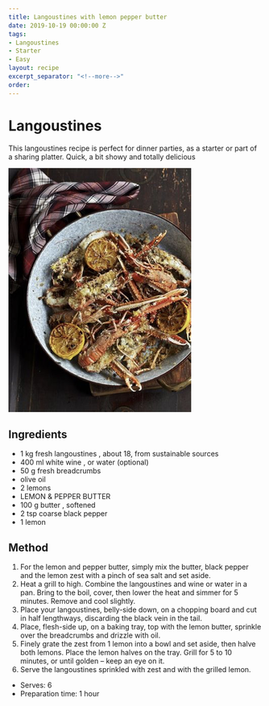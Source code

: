 ```yaml
---
title: Langoustines with lemon pepper butter
date: 2019-10-19 00:00:00 Z
tags:
- Langoustines
- Starter
- Easy
layout: recipe
excerpt_separator: "<!--more-->"
order:
---
```


# Langoustines

This langoustines recipe is perfect for dinner parties, as a starter or part of a sharing platter.  Quick, a bit showy and totally delicious


<!--more-->

[![Langoustines](/_uploads/langoustines.png)](/_uploads/langoustines.png)


## Ingredients

- 1 kg fresh langoustines , about 18, from sustainable sources
- 400 ml white wine , or water (optional)
- 50 g fresh breadcrumbs
- olive oil
- 2 lemons
- LEMON & PEPPER BUTTER
- 100 g butter , softened
- 2 tsp coarse black pepper
- 1 lemon


## Method

1. For the lemon and pepper butter, simply mix the butter, black pepper and the lemon zest with a pinch of sea salt and set aside.
2. Heat a grill to high. Combine the langoustines and wine or water in a pan. Bring to the boil, cover, then lower the heat and simmer for 5 minutes. Remove and cool slightly.
3. Place your langoustines, belly-side down, on a chopping board and cut in half lengthways, discarding the black vein in the tail.
4. Place, flesh-side up, on a baking tray, top with the lemon butter, sprinkle over the breadcrumbs and drizzle with oil.
5. Finely grate the zest from 1 lemon into a bowl and set aside, then halve both lemons. Place the lemon halves on the tray. Grill for 5 to 10 minutes, or until golden – keep an eye on it.
6. Serve the langoustines sprinkled with zest and with the grilled lemon.



- Serves: 6
- Preparation time: 1 hour
